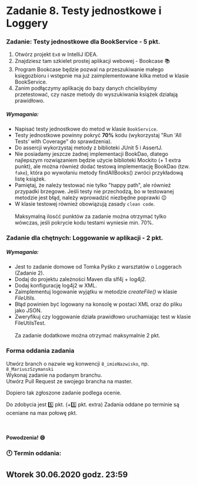 # Zadanie 8. Testy jednostkowe i Loggery

### Zadanie: Testy jednostkowe dla BookService - 5 pkt.

1. Otwórz projekt `Ex8` w IntelliJ IDEA.
2. Znajdziesz tam szkielet prostej aplikacji webowej - Bookcase :books:
3. Program Bookcase będzie pozwal na przeszukiwanie małego księgozbioru i wstępnie ma już zaimplementowane kilka metod w klasie BookService.
4. Zanim podłączymy aplikację do bazy danych chcielibyśmy przetestować, czy nasze metody do wyszukiwania książek działają prawidłowo.


##### Wymagania:
   - Napisać testy jednostkowe do metod w klasie `BookService`.
   - Testy jednostkowe powinny pokryć **70%** kodu (wykorzystaj "Run 'All Tests' with Coverage" do sprawdzenia).
   - Do assercji wykorzystaj metody z biblioteki JUnit 5 i AssertJ.
   - Nie posiadamy jeszcze żadnej implementacji BookDao, dlatego najlepszym rozwiązaniem będzie użycie biblioteki Mockito (+ 1 extra punkt), ale można również dodać testową implementację BookDao (tzw. `fake`), która po wywołaniu metody findAllBooks() zwróci przykładową listę książek.
   - Pamiętaj, że należy testować nie tylko "happy path", ale również przypadki brzegowe. Jeśli testy nie przechodzą, bo w testowanej metodzie jest błąd, należy wprowadzić niezbędne poprawki :wink: 
   - W klasie testowej również obowiązują zasady `clean code`.  
<br/>Maksymalną ilosćć punktów za zadanie można otrzymać tylko wówczas, jeśli pokrycie kodu testami wyniesie min. 70%.  


### Zadanie dla chętnych: Loggowanie w aplikacji - 2 pkt.

##### Wymagania:
   - Jest to zadanie domowe od Tomka Pyśko z warsztatów o Loggerach (Zadanie 2).
   - Dodaj do projektu zależności Maven dla slf4j + log4j2.
   - Dodaj konfigurację log4j2 w XML.
   - Zaimplementuj logowanie wyjątku w metodzie _createFile()_ w klasie _FileUtils_.
   - Błąd powinien być logowany na konsolę w postaci XML oraz do pliku jako JSON.
   - Zweryfikuj czy loggowanie działa prawidłowo uruchamiając test w klasie FileUtilsTest.   
<br/>Za zadanie dodatkowe można otrzymać maksymalnie 2 pkt.  

### Forma oddania zadania
Utwórz branch o nazwie wg konwencji `8_imieNazwisko`, np. `8_MariuszSzymanski`<br/>
Wykonaj zadanie na podanym branchu. <br/>
Utwórz Pull Request ze swojego brancha na master.


Dopiero tak zgłoszone zadanie podlega ocenie.


Do zdobycia jest :five: pkt. (+:three: pkt. extra)
Zadania oddane po terminie są oceniane na max połowę pkt.

​
#### Powodzenia! :smile:

### :clock12: Termin oddania:  
## Wtorek 30.06.2020 godz. 23:59
